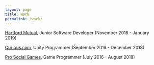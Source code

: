 ```yaml
---
layout: page
title: Work
permalink: /work/
---
```


[Hartford Mutual](http://www.harfordmutual.com/), Junior Software Developer (November 2018 - January 2019)

[Curious.com](https://curious.com/), Unity Programmer (September  2018 - December 2018)

[Pro Social Games](https://imperatumgame.com/), Game Programmer (July 2016 - August 2018)


